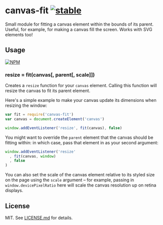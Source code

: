 # canvas-fit [![stable](http://badges.github.io/stability-badges/dist/stable.svg)](http://github.com/badges/stability-badges)

Small module for fitting a canvas element within the bounds of its parent.
Useful, for example, for making a canvas fill the screen. Works with SVG
elements too!

## Usage

[![NPM](https://nodei.co/npm/canvas-fit.png)](https://nodei.co/npm/canvas-fit/)

### resize = fit(canvas[, parent[, scale]])

Creates a `resize` function for your `canvas` element. Calling this function
will resize the canvas to fit its parent element.

Here's a simple example to make your canvas update its dimensions when
resizing the window:

``` javascript
var fit = require('canvas-fit')
var canvas = document.createElement('canvas')

window.addEventListener('resize', fit(canvas), false)
```

You might want to override the `parent` element that the canvas should be
fitting within: in which case, pass that element in as your second argument:

``` javascript
window.addEventListener('resize'
  , fit(canvas, window)
  , false
)
```

You can also set the scale of the canvas element relative to its styled size
on the page using the `scale` argument – for example, passing in
`window.devicePixelRatio` here will scale the canvas resolution up on retina
displays.

## License

MIT. See [LICENSE.md](http://github.com/hughsk/canvas-fit/blob/master/LICENSE.md) for details.
